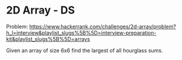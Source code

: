 # 2D Array - DS

Problem: <https://www.hackerrank.com/challenges/2d-array/problem?h_l=interview&playlist_slugs%5B%5D=interview-preparation-kit&playlist_slugs%5B%5D=arrays>

Given an array of size 6x6 find the largest of all hourglass sums.
